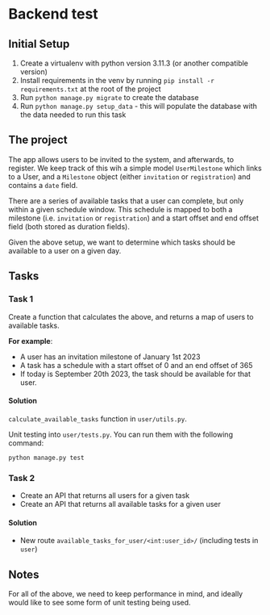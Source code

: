 # Backend test

## Initial Setup

1. Create a virtualenv with python version 3.11.3 (or another compatible version)
2. Install requirements in the venv by running `pip install -r requirements.txt` at the root of the project
3. Run `python manage.py migrate` to create the database
4. Run `python manage.py setup_data` - this will populate the database with the data needed to run this task


## The project
The app allows users to be invited to the system, and afterwards, to register. We keep track of this wih a simple model `UserMilestone` which links to a User, and a `Milestone` object (either `invitation` or `registration`) and contains a `date` field.

There are a series of available tasks that a user can complete, but only within a given schedule window. This schedule is mapped to both a milestone (i.e. `invitation` or `registration`) and a start offset and end offset field (both stored as duration fields).

Given the above setup, we want to determine which tasks should be available to a user on a given day.

## Tasks

### Task 1

Create a function that calculates the above, and returns a map of users to available tasks.

**For example**:
- A user has an invitation milestone of January 1st 2023
- A task has a schedule with a start offset of 0 and an end offset of 365
- If today is September 20th 2023, the task should be available for that user.

#### Solution
`calculate_available_tasks` function in `user/utils.py`.

Unit testing into `user/tests.py`. You can run them with the following command:
```shell
python manage.py test
```

### Task 2

* Create an API that returns all users for a given task
* Create an API that returns all available tasks for a given user

#### Solution
- New route `available_tasks_for_user/<int:user_id>/` (including tests in `user`)

## Notes

For all of the above, we need to keep performance in mind, and ideally would like to see some form of unit testing being used.
